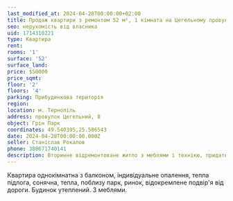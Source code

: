 ```yaml
---
last_modified_at: 2024-04-28T00:00:00+02:00
title: Продаж квартири з ремонтом 52 м², 1 кімната на Цегельному провулку
seo: нерухомість від власника
uid: 1714310221
type: Квартира
rent:
rooms: '1'
surface: '52'
surface_land:
price: $50000
price_sqmt:
floor: '2'
floors: '4'
parking: Прибудинкова територія
region:
location: м. Тернопіль
address: провулок Цегельний, 8
object: Грін Парк
coordinates: 49.540395,25.586543
date: 2024-04-28T00:00:00.000Z
seller: Станіслав Рокалов
phone: 380671740141
description: Вторинне відремонтоване житло з меблями і технікю, придатне і готове для проживання
---
```


Квартира однокімнатна з балконом, індивідуальне опалення, тепла підлога, сонячна, тепла, поблизу парк, ринок, відокремлене подвір'я від дороги. Будинок утеплений. З меблями.
